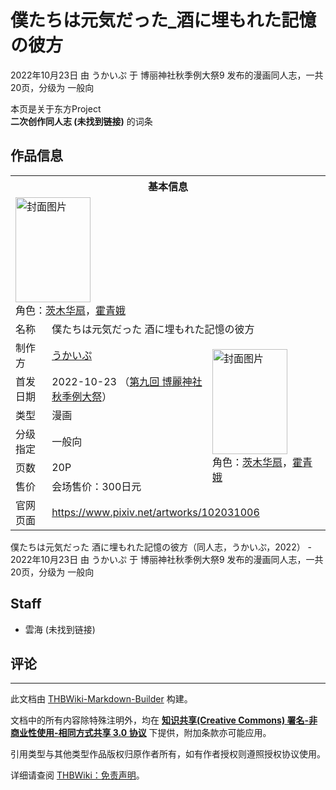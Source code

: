 # 僕たちは元気だった_酒に埋もれた記憶の彼方

<!-- source html: G:\repos\THBWiki-Markdown-Builder\THBWikiMarkdown\Temp\main\9\93\ns0%3A%E5%83%95%E3%81%9F%E3%81%A1%E3%81%AF%E5%85%83%E6%B0%97%E3%81%A0%E3%81%A3%E3%81%9F_%E9%85%92%E3%81%AB%E5%9F%8B%E3%82%82%E3%82%8C%E3%81%9F%E8%A8%98%E6%86%B6%E3%81%AE%E5%BD%BC%E6%96%B9.html -->

2022年10月23日 由 うかいぷ 于 博丽神社秋季例大祭9 发布的漫画同人志，一共20页，分级为 一般向

本页是关于东方Project  
 **二次创作同人志 (未找到链接)** 的词条
## 作品信息

<table><tbody><tr><th colspan="3">基本信息</th></tr><tr><td class="cover-artwork-mobile" colspan="2"><a href="./文件-僕たちは元気だった_酒に埋もれた記憶の彼方封面.jpg.md" class="image" title="封面图片"><img alt="封面图片" src="https://upload.thwiki.cc/thumb/6/68/%E5%83%95%E3%81%9F%E3%81%A1%E3%81%AF%E5%85%83%E6%B0%97%E3%81%A0%E3%81%A3%E3%81%9F_%E9%85%92%E3%81%AB%E5%9F%8B%E3%82%82%E3%82%8C%E3%81%9F%E8%A8%98%E6%86%B6%E3%81%AE%E5%BD%BC%E6%96%B9%E5%B0%81%E9%9D%A2.jpg/120px-%E5%83%95%E3%81%9F%E3%81%A1%E3%81%AF%E5%85%83%E6%B0%97%E3%81%A0%E3%81%A3%E3%81%9F_%E9%85%92%E3%81%AB%E5%9F%8B%E3%82%82%E3%82%8C%E3%81%9F%E8%A8%98%E6%86%B6%E3%81%AE%E5%BD%BC%E6%96%B9%E5%B0%81%E9%9D%A2.jpg" decoding="async" loading="lazy" width="120" height="168" srcset="https://upload.thwiki.cc/thumb/6/68/%E5%83%95%E3%81%9F%E3%81%A1%E3%81%AF%E5%85%83%E6%B0%97%E3%81%A0%E3%81%A3%E3%81%9F_%E9%85%92%E3%81%AB%E5%9F%8B%E3%82%82%E3%82%8C%E3%81%9F%E8%A8%98%E6%86%B6%E3%81%AE%E5%BD%BC%E6%96%B9%E5%B0%81%E9%9D%A2.jpg/180px-%E5%83%95%E3%81%9F%E3%81%A1%E3%81%AF%E5%85%83%E6%B0%97%E3%81%A0%E3%81%A3%E3%81%9F_%E9%85%92%E3%81%AB%E5%9F%8B%E3%82%82%E3%82%8C%E3%81%9F%E8%A8%98%E6%86%B6%E3%81%AE%E5%BD%BC%E6%96%B9%E5%B0%81%E9%9D%A2.jpg 1.5x, https://upload.thwiki.cc/thumb/6/68/%E5%83%95%E3%81%9F%E3%81%A1%E3%81%AF%E5%85%83%E6%B0%97%E3%81%A0%E3%81%A3%E3%81%9F_%E9%85%92%E3%81%AB%E5%9F%8B%E3%82%82%E3%82%8C%E3%81%9F%E8%A8%98%E6%86%B6%E3%81%AE%E5%BD%BC%E6%96%B9%E5%B0%81%E9%9D%A2.jpg/239px-%E5%83%95%E3%81%9F%E3%81%A1%E3%81%AF%E5%85%83%E6%B0%97%E3%81%A0%E3%81%A3%E3%81%9F_%E9%85%92%E3%81%AB%E5%9F%8B%E3%82%82%E3%82%8C%E3%81%9F%E8%A8%98%E6%86%B6%E3%81%AE%E5%BD%BC%E6%96%B9%E5%B0%81%E9%9D%A2.jpg 2x" data-file-width="1698" data-file-height="2381"></a><div class="cover-char">角色：<a href="./茨木华扇.md" title="茨木华扇">茨木华扇</a>，<a href="./霍青娥.md" title="霍青娥">霍青娥</a></div></td>
</tr><tr><td class="label">名称</td><td colspan="2"> 僕たちは元気だった 酒に埋もれた記憶の彼方 </td></tr><tr><td class="label">制作方</td><td><a href="./うかいぷ.md" title="うかいぷ">うかいぷ</a></td><td class="cover-artwork" rowspan="6" style="min-width:168px;"><a href="./文件-僕たちは元気だった_酒に埋もれた記憶の彼方封面.jpg.md" class="image" title="封面图片"><img alt="封面图片" src="https://upload.thwiki.cc/thumb/6/68/%E5%83%95%E3%81%9F%E3%81%A1%E3%81%AF%E5%85%83%E6%B0%97%E3%81%A0%E3%81%A3%E3%81%9F_%E9%85%92%E3%81%AB%E5%9F%8B%E3%82%82%E3%82%8C%E3%81%9F%E8%A8%98%E6%86%B6%E3%81%AE%E5%BD%BC%E6%96%B9%E5%B0%81%E9%9D%A2.jpg/120px-%E5%83%95%E3%81%9F%E3%81%A1%E3%81%AF%E5%85%83%E6%B0%97%E3%81%A0%E3%81%A3%E3%81%9F_%E9%85%92%E3%81%AB%E5%9F%8B%E3%82%82%E3%82%8C%E3%81%9F%E8%A8%98%E6%86%B6%E3%81%AE%E5%BD%BC%E6%96%B9%E5%B0%81%E9%9D%A2.jpg" decoding="async" loading="lazy" width="120" height="168" srcset="https://upload.thwiki.cc/thumb/6/68/%E5%83%95%E3%81%9F%E3%81%A1%E3%81%AF%E5%85%83%E6%B0%97%E3%81%A0%E3%81%A3%E3%81%9F_%E9%85%92%E3%81%AB%E5%9F%8B%E3%82%82%E3%82%8C%E3%81%9F%E8%A8%98%E6%86%B6%E3%81%AE%E5%BD%BC%E6%96%B9%E5%B0%81%E9%9D%A2.jpg/180px-%E5%83%95%E3%81%9F%E3%81%A1%E3%81%AF%E5%85%83%E6%B0%97%E3%81%A0%E3%81%A3%E3%81%9F_%E9%85%92%E3%81%AB%E5%9F%8B%E3%82%82%E3%82%8C%E3%81%9F%E8%A8%98%E6%86%B6%E3%81%AE%E5%BD%BC%E6%96%B9%E5%B0%81%E9%9D%A2.jpg 1.5x, https://upload.thwiki.cc/thumb/6/68/%E5%83%95%E3%81%9F%E3%81%A1%E3%81%AF%E5%85%83%E6%B0%97%E3%81%A0%E3%81%A3%E3%81%9F_%E9%85%92%E3%81%AB%E5%9F%8B%E3%82%82%E3%82%8C%E3%81%9F%E8%A8%98%E6%86%B6%E3%81%AE%E5%BD%BC%E6%96%B9%E5%B0%81%E9%9D%A2.jpg/239px-%E5%83%95%E3%81%9F%E3%81%A1%E3%81%AF%E5%85%83%E6%B0%97%E3%81%A0%E3%81%A3%E3%81%9F_%E9%85%92%E3%81%AB%E5%9F%8B%E3%82%82%E3%82%8C%E3%81%9F%E8%A8%98%E6%86%B6%E3%81%AE%E5%BD%BC%E6%96%B9%E5%B0%81%E9%9D%A2.jpg 2x" data-file-width="1698" data-file-height="2381"></a><div class="cover-char">角色：<a href="./茨木华扇.md" title="茨木华扇">茨木华扇</a>，<a href="./霍青娥.md" title="霍青娥">霍青娥</a></div></td>
</tr><tr><td class="label">首发日期</td><td>2022-10-23&#160;（<a href="/展会作品列表?e=%E5%8D%9A%E4%B8%BD%E7%A5%9E%E7%A4%BE%E7%A7%8B%E5%AD%A3%E4%BE%8B%E5%A4%A7%E7%A5%AD%239">第九回 博麗神社秋季例大祭</a>）</td></tr><tr><td class="label">类型</td><td>漫画</td></tr><tr><td class="label">分级指定</td><td>一般向</td></tr><tr><td class="label">页数</td><td>20P</td></tr><tr><td class="label">售价</td><td>会场售价：300日元</td></tr>
<tr><td class="label">官网页面</td><td colspan="2"><a rel="nofollow" class="external free" href="https://www.pixiv.net/artworks/102031006">https://www.pixiv.net/artworks/102031006</a></td></tr></tbody></table>

僕たちは元気だった 酒に埋もれた記憶の彼方（同人志，うかいぷ，2022） - 2022年10月23日 由 うかいぷ 于 博丽神社秋季例大祭9 发布的漫画同人志，一共20页，分级为 一般向
## Staff
- 雲海 (未找到链接)

## 评论




---

此文档由 [THBWiki-Markdown-Builder](https://github.com/Delsin-Yu/THBWiki-Markdown-Builder) 构建。

文档中的所有内容除特殊注明外，均在 [**知识共享(Creative Commons) 署名-非商业性使用-相同方式共享 3.0 协议**](https://creativecommons.org/licenses/by-sa/3.0/deed.zh-hans) 下提供，附加条款亦可能应用。

引用类型与其他类型作品版权归原作者所有，如有作者授权则遵照授权协议使用。

详细请查阅 [THBWiki：免责声明](https://thbwiki.cc/THBWiki:%E5%85%8D%E8%B4%A3%E5%A3%B0%E6%98%8E)。

